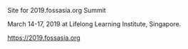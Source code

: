 Site for 2019.fossasia.org Summit


March 14-17, 2019 at Lifelong Learning Institute, Singapore.

https://2019.fossasia.org
